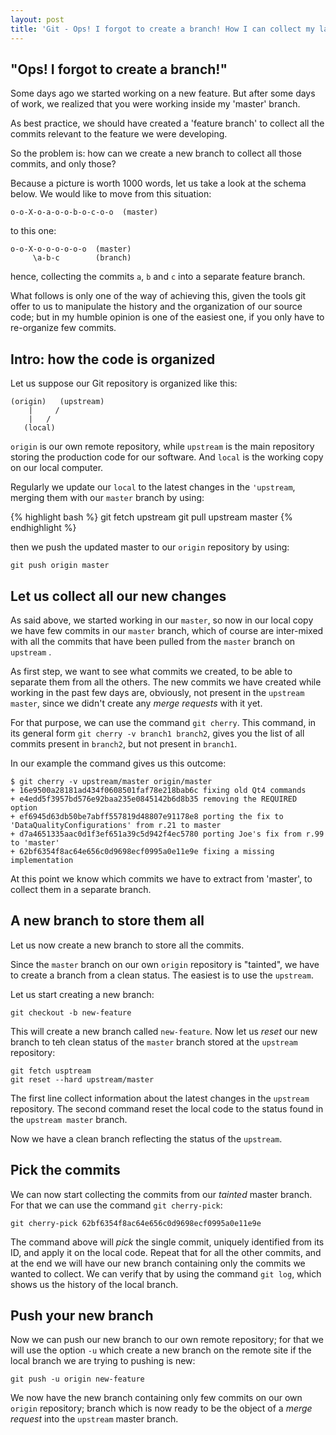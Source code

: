 ```yaml
---
layout: post
title: 'Git - Ops! I forgot to create a branch! How I can collect my latest commits in a separate branch now?'
---
```


## "Ops! I forgot to create a branch!"

Some days ago we started working on a new feature. But after some days of work, we realized that you were working inside my 'master' branch.

As best practice, we should have created a 'feature branch' to collect all the commits relevant to the feature we were developing.

So the problem is: how can we create a new branch to collect all those commits, and only those?

Because a picture is worth 1000 words, let us take a look at the schema below. We would like to move from this situation:

```
o-o-X-o-a-o-o-b-o-c-o-o  (master)
```

to this one:

```
o-o-X-o-o-o-o-o-o  (master)
     \a-b-c        (branch)
```

hence, collecting the commits `a`, `b` and `c` into a separate feature branch.

What follows is only one of the way of achieving this, given the tools git offer to us to manipulate the history and the organization of our source code; but in my humble opinion is one of the easiest one, if you only have to re-organize few commits.


## Intro: how the code is organized

Let us suppose our Git repository is organized like this:

```
(origin)   (upstream)
    |     /
    |   /
   (local)
```

`origin` is our own remote repository, while `upstream` is the main repository storing the production code for our software. And `local` is the working copy on our local computer.

Regularly we update our `local` to the latest changes in the `'upstream`, merging them with our `master` branch by using:

<!-- ```
git fetch upstream
git pull upstream master
``` -->

{% highlight bash %}
git fetch upstream
git pull upstream master
{% endhighlight %}

then we push the updated master to our `origin` repository by using:

```
git push origin master
```

## Let us collect all our new changes

As said above, we started working in our `master`, so now in our local copy we have few commits in our `master` branch, which of course are inter-mixed with all the commits that have been pulled from the `master` branch on `upstream` .

As first step, we want to see what commits we created, to be able to separate them from all the others.
The new commits we have created while working in the past few days are, obviously, not present in the `upstream` `master`, since we didn't create any *merge requests* with it yet.

For that purpose, we can use the command `git cherry`.
This command, in its general form `git cherry -v branch1 branch2`,  gives you the list of all commits present in `branch2`, but not present in `branch1`.

In our example the command gives us this outcome:

```
$ git cherry -v upstream/master origin/master
+ 16e9500a28181ad434f0608501faf78e218bab6c fixing old Qt4 commands
+ e4edd5f3957bd576e92baa235e0845142b6d8b35 removing the REQUIRED option
+ ef6945d63db50be7abff557819d48807e91178e8 porting the fix to 'DataQualityConfigurations' from r.21 to master
+ d7a4651335aac0d1f3ef651a39c5d942f4ec5780 porting Joe's fix from r.99 to 'master'
+ 62bf6354f8ac64e656c0d9698ecf0995a0e11e9e fixing a missing implementation
```

At this point we know which commits we have to extract from 'master', to collect them in a separate branch.

## A new branch to store them all

Let us now create a new branch to store all the commits.

Since the `master` branch on our own `origin` repository is "tainted", we have to create a branch from a clean status. The easiest is to use the `upstream`.

Let us start creating a new branch:

```
git checkout -b new-feature
```

This will create a new branch called `new-feature`. Now let us *reset* our new branch to teh clean status of the `master` branch stored at the `upstream` repository:

```
git fetch usptream
git reset --hard upstream/master
```

The first line collect information about the latest changes in the `upstream` repository. The second command reset the local code to the status found in the `upstream master` branch.

Now we have a clean branch reflecting the status of the `upstream`.

## Pick the commits

We can now start collecting the commits from our *tainted* master branch. For that we can use the command `git cherry-pick`:

```
git cherry-pick 62bf6354f8ac64e656c0d9698ecf0995a0e11e9e
```

The command above will *pick* the single commit, uniquely identified from its ID, and apply it on the local code.
Repeat that for all the other commits, and at the end we will have our new branch containing only the commits we wanted to collect. We can verify that by using the command `git log`, which shows us the history of the local branch.

## Push your new branch

Now we can push our new branch to our own remote repository; for that we will use the option `-u` which create a new branch on the remote site if the local branch we are trying to pushing is new:

```
git push -u origin new-feature
```

We now have the new branch containing only few commits on our own `origin` repository; branch which is now ready to be the object of a *merge request* into the `upstream` master branch.
